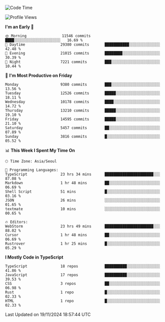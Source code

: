 <!--START_SECTION:waka-->
![Code Time](http://img.shields.io/badge/Code%20Time-6%2C914%20hrs%2058%20mins-blue)

![Profile Views](http://img.shields.io/badge/Profile%20Views-0-blue)

**I'm an Early 🐤** 

```text
🌞 Morning                11546 commits       ████░░░░░░░░░░░░░░░░░░░░░   16.69 % 
🌆 Daytime                29380 commits       ███████████░░░░░░░░░░░░░░   42.48 % 
🌃 Evening                21015 commits       ████████░░░░░░░░░░░░░░░░░   30.39 % 
🌙 Night                  7221 commits        ███░░░░░░░░░░░░░░░░░░░░░░   10.44 % 
```
📅 **I'm Most Productive on Friday** 

```text
Monday                   9380 commits        ███░░░░░░░░░░░░░░░░░░░░░░   13.56 % 
Tuesday                  12526 commits       █████░░░░░░░░░░░░░░░░░░░░   18.11 % 
Wednesday                10178 commits       ████░░░░░░░░░░░░░░░░░░░░░   14.72 % 
Thursday                 13210 commits       █████░░░░░░░░░░░░░░░░░░░░   19.10 % 
Friday                   14595 commits       █████░░░░░░░░░░░░░░░░░░░░   21.10 % 
Saturday                 5457 commits        ██░░░░░░░░░░░░░░░░░░░░░░░   07.89 % 
Sunday                   3816 commits        █░░░░░░░░░░░░░░░░░░░░░░░░   05.52 % 
```


📊 **This Week I Spent My Time On** 

```text
🕑︎ Time Zone: Asia/Seoul

💬 Programming Languages: 
TypeScript               23 hrs 34 mins      ██████████████████████░░░   87.08 % 
Markdown                 1 hr 48 mins        ██░░░░░░░░░░░░░░░░░░░░░░░   06.69 % 
Shell Script             51 mins             █░░░░░░░░░░░░░░░░░░░░░░░░   03.16 % 
JSON                     26 mins             ░░░░░░░░░░░░░░░░░░░░░░░░░   01.65 % 
textmate                 10 mins             ░░░░░░░░░░░░░░░░░░░░░░░░░   00.65 % 

🔥 Editors: 
WebStorm                 23 hrs 49 mins      ██████████████████████░░░   88.02 % 
Cursor                   1 hr 48 mins        ██░░░░░░░░░░░░░░░░░░░░░░░   06.69 % 
Rustrover                1 hr 25 mins        █░░░░░░░░░░░░░░░░░░░░░░░░   05.29 % 
```

**I Mostly Code in TypeScript** 

```text
TypeScript               18 repos            ██████████░░░░░░░░░░░░░░░   41.86 % 
JavaScript               17 repos            ██████████░░░░░░░░░░░░░░░   39.53 % 
CSS                      3 repos             ██░░░░░░░░░░░░░░░░░░░░░░░   06.98 % 
Rust                     1 repo              █░░░░░░░░░░░░░░░░░░░░░░░░   02.33 % 
HTML                     1 repo              █░░░░░░░░░░░░░░░░░░░░░░░░   02.33 % 
```




 Last Updated on 19/11/2024 18:57:44 UTC
<!--END_SECTION:waka-->
